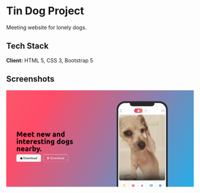
# Tin Dog Project

Meeting website for lonely dogs.


## Tech Stack

**Client:** HTML 5, CSS 3, Bootstrap 5


## Screenshots

![App Screenshot](https://github.com/NaveedMaq/small-web-projects/blob/main/images/screenshots/tindog.png)


